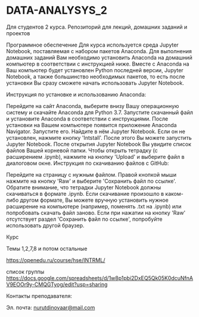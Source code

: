 # DATA-ANALYSYS_2
Для студентов 2 курса. Репозиторий для лекций, домашних заданий и проектов


Программное обеспечение
Для курса используется среда Jupyter Notebook, поставляемая с набором пакетов Anaconda. Для выполнения домашних заданий Вам необходимо установить Anaconda на домашний компьютер в соответствии с инструкцией ниже. Вместе с Anaconda на Ваш компьютер будет установлен Python последней версии, Jupyter Notebook, а также большинство необходимых пакетов, то есть после установки Вы сразу сможете начать использовать Jupyter Notebook.

Инструкция по установке и использованию Anaconda:

Перейдите на сайт Anaconda, выберите внизу Вашу операционную систему и скачайте Anaconda для Python 3.7.
Запустите скачанный файл и установите Anaconda в соответствии с инструкциями.
После установки на Вашем компьютере появится приложение Anaconda Navigator. Запустите его. Найдите в нём Jupyter Notebook. Если он не установлен, нажмите кнопку 'Intstall'. После этого Вы можете запустить Jupyter Notebook.
После открытия Jupyter Notebook Вы увидите список файлов Вашей корневой папки. Чтобы открыть тетрадку (с расширением .ipynb), нажмите на кнопку 'Upload' и выберите файл в диалоговом окне.
Инструкция по скачиванию файлов с GitHub:

Перейдите на страницу с нужным файлом.
Правой кнопкой мыши нажмите на кнопку 'Raw' и выберите 'Сохранить файл по ссылке'. Обратите внимание, что тетрадки Jupyter Notebook должны скачиваться в формате .ipynb. Если скачивание произошло в каком-либо другом формате, Вы можете вручную установить нужное расширение на компьютере (например, поменять .txt на .ipynb) или попробовать скачать файл заново. Если при нажатии на кнопку 'Raw' отсутствует раздел 'Сохранить файл по ссылке', попробуйте использовать другой браузер.

Курс 

Темы  1,2,7,8 и потом остальные

https://openedu.ru/course/hse/INTRML/



список  группы https://docs.google.com/spreadsheets/d/1w8p1pbi2DxEQ5Qk05K0dcuNfnAV9EOOr9y-CMQGTyog/edit?usp=sharing

Контакты преподавателя:

Эл. почта: nurutdinovaar@mail.com

